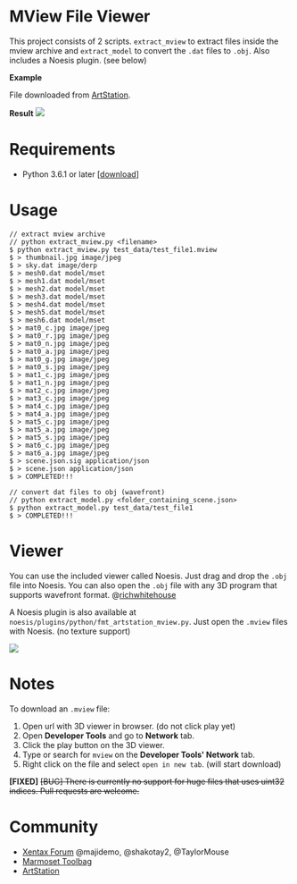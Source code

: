 MView File Viewer
=================

This project consists of 2 scripts. `extract_mview` to extract files inside the mview archive and `extract_model` to convert the `.dat` files to `.obj`. Also includes a Noesis plugin. (see below)

**Example**

File downloaded from [ArtStation](https://www.artstation.com/artwork/3LBbA).

**Result**
![](http://i.imgur.com/EFu0Hg1.png)

Requirements
============

- Python 3.6.1 or later [[download](https://www.python.org/downloads/)]

Usage
=====

    // extract mview archive
    // python extract_mview.py <filename>
    $ python extract_mview.py test_data/test_file1.mview
    $ > thumbnail.jpg image/jpeg
    $ > sky.dat image/derp
    $ > mesh0.dat model/mset
    $ > mesh1.dat model/mset
    $ > mesh2.dat model/mset
    $ > mesh3.dat model/mset
    $ > mesh4.dat model/mset
    $ > mesh5.dat model/mset
    $ > mesh6.dat model/mset
    $ > mat0_c.jpg image/jpeg
    $ > mat0_r.jpg image/jpeg
    $ > mat0_n.jpg image/jpeg
    $ > mat0_a.jpg image/jpeg
    $ > mat0_g.jpg image/jpeg
    $ > mat0_s.jpg image/jpeg
    $ > mat1_c.jpg image/jpeg
    $ > mat1_n.jpg image/jpeg
    $ > mat2_c.jpg image/jpeg
    $ > mat3_c.jpg image/jpeg
    $ > mat4_c.jpg image/jpeg
    $ > mat4_a.jpg image/jpeg
    $ > mat5_c.jpg image/jpeg
    $ > mat5_a.jpg image/jpeg
    $ > mat5_s.jpg image/jpeg
    $ > mat6_c.jpg image/jpeg
    $ > mat6_a.jpg image/jpeg
    $ > scene.json.sig application/json
    $ > scene.json application/json
    $ > COMPLETED!!!

    // convert dat files to obj (wavefront)
    // python extract_model.py <folder_containing_scene.json>
    $ python extract_model.py test_data/test_file1
    $ > COMPLETED!!!

Viewer
======

You can use the included viewer called Noesis. Just drag and drop the `.obj` file into Noesis.
You can also open the `.obj` file with any 3D program that supports wavefront format. @[richwhitehouse](http://richwhitehouse.com/index.php?content=inc_projects.php)

A Noesis plugin is also available at `noesis/plugins/python/fmt_artstation_mview.py`. Just open the `.mview` files with Noesis. (no texture support)

![](http://i.imgur.com/4F1azVi.png)

Notes
=====

To download an `.mview` file:

1. Open url with 3D viewer in browser. (do not click play yet)
2. Open **Developer Tools** and go to **Network** tab.
3. Click the play button on the 3D viewer.
4. Type or search for `mview` on the **Developer Tools' Network** tab.
5. Right click on the file and select `open in new tab`. (will start download)

**[FIXED]** ~~[BUG] There is currently no support for huge files that uses uint32 indices. Pull requests are welcome.~~

Community
=========

- [Xentax Forum](http://forum.xentax.com) @majidemo, @shakotay2, @TaylorMouse
- [Marmoset Toolbag](https://www.marmoset.co/viewer)
- [ArtStation](https://www.artstation.com/artwork/3LBbA)
